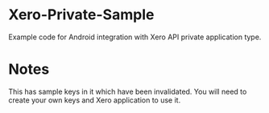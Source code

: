 # Xero-Private-Sample
Example code for Android integration with Xero API private application type.

# Notes
This has sample keys in it which have been invalidated. You will need to create your own keys and Xero application to use it.
